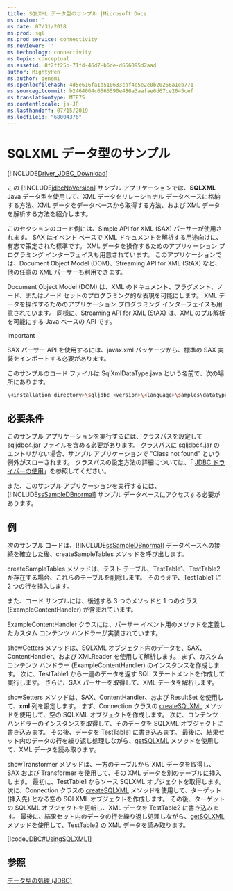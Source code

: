 ```yaml
---
title: SQLXML データ型のサンプル |Microsoft Docs
ms.custom: ''
ms.date: 07/31/2018
ms.prod: sql
ms.prod_service: connectivity
ms.reviewer: ''
ms.technology: connectivity
ms.topic: conceptual
ms.assetid: 8f2ff25b-71fd-46d7-b6de-d656095d2aad
author: MightyPen
ms.author: genemi
ms.openlocfilehash: 4d5e616fa1a510633caf4e5e2e0b20266a1eb771
ms.sourcegitcommit: b2464064c0566590e486a3aafae6d67ce2645cef
ms.translationtype: MTE75
ms.contentlocale: ja-JP
ms.lasthandoff: 07/15/2019
ms.locfileid: "68004376"
---
```

# <a name="sqlxml-data-type-sample"></a>SQLXML データ型のサンプル

[!INCLUDE[Driver_JDBC_Download](../../includes/driver_jdbc_download.md)]

この [!INCLUDE[jdbcNoVersion](../../includes/jdbcnoversion_md.md)] サンプル アプリケーションでは、**SQLXML** Java データ型を使用して、XML データをリレーショナル データベースに格納する方法、XML データをデータベースから取得する方法、および XML データを解析する方法を紹介します。

このセクションのコード例には、Simple API for XML (SAX) パーサーが使用されます。 SAX はイベント ベースで XML ドキュメントを解析する用途向けに、有志で策定された標準です。 XML データを操作するためのアプリケーション プログラミング インターフェイスも用意されています。 このアプリケーションでは、Document Object Model (DOM)、Streaming API for XML (StAX) など、他の任意の XML パーサーも利用できます。

Document Object Model (DOM) は、XML のドキュメント、フラグメント、ノード、またはノード セットのプログラミング的な表現を可能にします。 XML データを操作するためのアプリケーション プログラミング インターフェイスも用意されています。 同様に、Streaming API for XML (StAX) は、XML のプル解析を可能にする Java ベースの API です。

> [!IMPORTANT]  
> SAX パーサー API を使用するには、javax.xml パッケージから、標準の SAX 実装をインポートする必要があります。

このサンプルのコード ファイルは SqlXmlDataType.java という名前で、次の場所にあります。

```bash
\<installation directory>\sqljdbc_<version>\<language>\samples\datatypes
```

## <a name="requirements"></a>必要条件

このサンプル アプリケーションを実行するには、クラスパスを設定して sqljdbc4.jar ファイルを含める必要があります。 クラスパスに sqljdbc4.jar のエントリがない場合、サンプル アプリケーションで "Class not found" という例外がスローされます。 クラスパスの設定方法の詳細については、「 [JDBC ドライバーの使用](../../connect/jdbc/using-the-jdbc-driver.md)」を参照してください。

また、このサンプル アプリケーションを実行するには、[!INCLUDE[ssSampleDBnormal](../../includes/sssampledbnormal_md.md)] サンプル データベースにアクセスする必要があります。

## <a name="example"></a>例

次のサンプル コードは、[!INCLUDE[ssSampleDBnormal](../../includes/sssampledbnormal_md.md)] データベースへの接続を確立した後、createSampleTables メソッドを呼び出します。

createSampleTables メソッドは、テスト テーブル、TestTable1、TestTable2 が存在する場合、これらのテーブルを削除します。 そのうえで、TestTable1 に 2 つの行を挿入します。

また、コード サンプルには、後述する 3 つのメソッドと 1 つのクラス (ExampleContentHandler) が含まれています。

ExampleContentHandler クラスには、パーサー イベント用のメソッドを定義したカスタム コンテンツ ハンドラーが実装されています。

showGetters メソッドは、SQLXML オブジェクト内のデータを、SAX、ContentHandler、および XMLReader を使用して解析します。 まず、カスタム コンテンツ ハンドラー (ExampleContentHandler) のインスタンスを作成します。 次に、TestTable1 から一連のデータを返す SQL ステートメントを作成して実行します。 さらに、SAX パーサーを取得して、XML データを解析します。

showSetters メソッドは、SAX、ContentHandler、および ResultSet を使用して、**xml** 列を設定します。 まず、Connection クラスの [createSQLXML](../../connect/jdbc/reference/createsqlxml-method-sqlserverconnection.md) メソッドを使用して、空の SQLXML オブジェクトを作成します。 次に、コンテンツ ハンドラーのインスタンスを取得して、そのデータを SQLXML オブジェクトに書き込みます。 その後、データを TestTable1 に書き込みます。 最後に、結果セット内のデータの行を繰り返し処理しながら、[getSQLXML](../../connect/jdbc/reference/getsqlxml-method-sqlserverresultset.md) メソッドを使用して、XML データを読み取ります。

showTransformer メソッドは、一方のテーブルから XML データを取得し、SAX および Transformer を使用して、その XML データを別のテーブルに挿入します。 最初に、TestTable1 からソース SQLXML オブジェクトを取得します。 次に、Connection クラスの [createSQLXML](../../connect/jdbc/reference/createsqlxml-method-sqlserverconnection.md) メソッドを使用して、ターゲット (挿入先) となる空の SQLXML オブジェクトを作成します。 その後、ターゲットの SQLXML オブジェクトを更新し、XML データを TestTable2 に書き込みます。 最後に、結果セット内のデータの行を繰り返し処理しながら、[getSQLXML](../../connect/jdbc/reference/getsqlxml-method-sqlserverresultset.md) メソッドを使用して、TestTable2 の XML データを読み取ります。

[!code[JDBC#UsingSQLXML1](../../connect/jdbc/codesnippet/Java/sqlxml-data-type-sample_1.java)]

## <a name="see-also"></a>参照

[データ型の処理 &#40;JDBC&#41;](../../connect/jdbc/working-with-data-types-jdbc.md)
